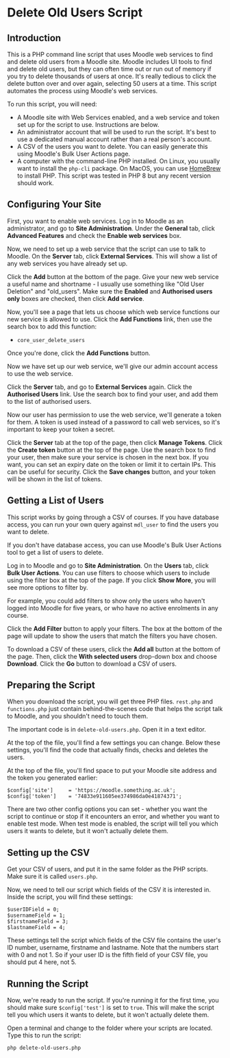 # Delete Old Users Script

## Introduction

This is a PHP command line script that uses Moodle web services to find and delete old users from a Moodle site. Moodle includes UI tools to find and delete old users, but they can often time out or run out of memory if you try to delete thousands of users at once. It's really tedious to click the delete button over and over again, selecting 50 users at a time. This script automates the process using Moodle's web services.

To run this script, you will need:

* A Moodle site with Web Services enabled, and a web service and token set up for the script to use. Instructions are below.
* An administrator account that will be used to run the script. It's best to use a dedicated manual account rather than a real person's account.
* A CSV of the users you want to delete. You can easily generate this using Moodle's Bulk User Actions page.
* A computer with the command-line PHP installed. On Linux, you usually want to install the `php-cli` package. On MacOS, you can use [HomeBrew](https://brew.sh/) to install PHP. This script was tested in PHP 8 but any recent version should work.

## Configuring Your Site

First, you want to enable web services. Log in to Moodle as an administrator, and go to **Site Administration**. Under the  **General** tab, click **Advanced Features** and check the **Enable web services** box.

Now, we need to set up a web service that the script can use to talk to Moodle. On the **Server** tab, click **External Services**. This will show a list of any web services you have already set up.

Click the **Add** button at the bottom of the page. Give your new web service a useful name and shortname - I usually use something like "Old User Deletion" and "old_users". Make sure the **Enabled** and **Authorised users only** boxes are checked, then click **Add service**.

Now, you'll see a page that lets us choose which web service functions our new service is allowed to use. Click the **Add Functions** link, then use the search box to add this function:

* `core_user_delete_users`

Once you're done, click the **Add Functions** button.

Now we have set up our web service, we'll give our admin account access to use the web service.

Click the **Server** tab, and go to **External Services** again. Click the **Authorised Users** link. Use the search box to find your user, and add them to the list of authorised users.

Now our user has permission to use the web service, we'll generate a token for them. A token is used instead of a password to call web services, so it's important to keep your token a secret.

Click the **Server** tab at the top of the page, then click **Manage Tokens**. Click the **Create token** button at the top of the page. Use the search box to find your user, then make sure your service is chosen in the next box. If you want, you can set an expiry date on the token or limit it to certain IPs. This can be useful for security. Click the **Save changes** button, and your token will be shown in the list of tokens.

## Getting a List of Users

This script works by going through a CSV of courses. If you have database access, you can run your own query against `mdl_user` to find the users you want to delete.

If you don't have database access, you can use Moodle's Bulk User Actions tool to get a list of users to delete.

Log in to Moodle and go to **Site Administration**. On the **Users** tab, click **Bulk User Actions**. You can use filters to choose which users to include using the filter box at the top of the page. If you click **Show More**, you will see more options to filter by.

For example, you could add filters to show only the users who haven't logged into Moodle for five years, or who have no active enrolments in any course.

Click the **Add Filter** button to apply your filters. The box at the bottom of the page will update to show the users that match the filters you have chosen.

To download a CSV of these users, click the **Add all** button at the bottom of the page. Then, click the **With selected users** drop-down box and choose **Download**. Click the **Go** button to download a CSV of users.

## Preparing the Script

When you download the script, you will get three PHP files. `rest.php` and `functions.php` just contain behind-the-scenes code that helps the script talk to Moodle, and you shouldn't need to touch them.

The important code is in `delete-old-users.php`. Open it in a text editor.

At the top of the file, you'll find a few settings you can change. Below these settings, you'll find the code that actually finds, checks and deletes the users.

At the top of the file, you'll find space to put your Moodle site address and the token you generated earlier:

```
$config['site']     = 'https://moodle.something.ac.uk';
$config['token']    = '74833e911605ee374986da0e41874371';
```

There are two other config options you can set - whether you want the script to continue or stop if it encounters an error, and whether you want to enable test mode. When test mode is enabled, the script will tell you which users it wants to delete, but it won't actually delete them.

## Setting up the  CSV

Get your CSV of users, and put it in the same folder as the PHP scripts. Make sure it is called `users.php`.

Now, we need to tell our script which fields of the CSV it is interested in. Inside the script, you will find these settings:

```
$userIDField = 0;
$usernameField = 1;
$firstnameField = 3;
$lastnameField = 4;
```

These settings tell the script which fields of the CSV file contains the user's ID number, username, firstname and lastname. Note that the numbers start with 0 and not 1. So if your user ID is the fifth field of your CSV file, you should put 4 here, not 5.

## Running the Script

Now, we're ready to run the script. If you're running it for the first time, you should make sure ``$config['test']`` is set to ``true``. This will make the script tell you which users it wants to delete, but it won't actually delete them.

Open a terminal and change to the folder where your scripts are located. Type this to run the script:

``php delete-old-users.php``